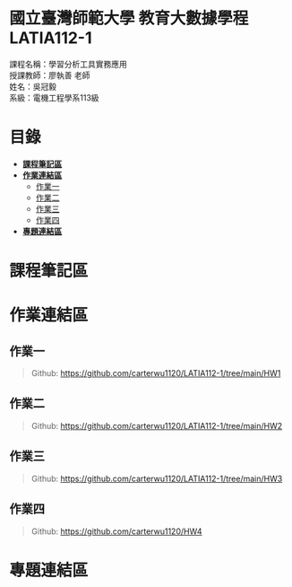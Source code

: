 # 國立臺灣師範大學 教育大數據學程 LATIA112-1
課程名稱：學習分析工具實務應用  
授課教師：廖執善 老師  
姓名：吳冠毅  
系級：電機工程學系113級  
# 目錄
* [**課程筆記區**](https://github.com/carterwu1120/LATIA112-1#課程筆記區)  
* [**作業連結區**](https://github.com/carterwu1120/LATIA112-1#作業連結區)  
  * [作業一](https://github.com/carterwu1120/LATIA112-1#作業一)  
  * [作業二](https://github.com/carterwu1120/LATIA112-1#作業二)
  * [作業三](https://github.com/carterwu1120/LATIA112-1#作業三)
  * [作業四](https://github.com/carterwu1120/LATIA112-1#作業四)
* [**專題連結區**](https://github.com/carterwu1120/LATIA112-1#專題連結區)

# 課程筆記區 
# 作業連結區 
## 作業一
> Github: <https://github.com/carterwu1120/LATIA112-1/tree/main/HW1>
## 作業二
> Github: <https://github.com/carterwu1120/LATIA112-1/tree/main/HW2>
## 作業三
> Github: <https://github.com/carterwu1120/LATIA112-1/tree/main/HW3>
## 作業四
> Github: <https://github.com/carterwu1120/HW4>
# 專題連結區
